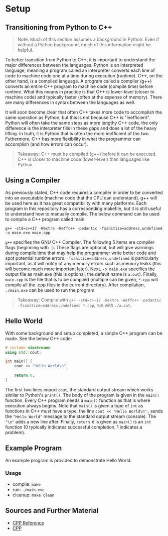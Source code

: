 # Setup

## Transitioning from Python to C++

> Note: Much of this section assumes a background in Python. Even if without a Python background, much of this information might be helpful.

To better transition from Python to C++, it is important to understand the major differences between the languages. Python is an interpreted language, meaning a program called an interpreter converts each line of code to machine code one at a time during execution (runtime). C++, on the other hand, is a compiled language. A program called a compiler (g++) converts an entire C++ program to machine code (compile time) before runtime. What this means in practice is that C++ is lower-level (closer to machine code) and typically faster (often at the expense of memory). There are many differences in syntax between the languages as well.

It will soon become clear that often C++ takes more code to accomplish the same operation as Python, but this is not because C++ is "inefficient". Python will often take the same steps as more lengthy C++ code, the only difference is the interpreter fills in these gaps and does a lot of the heavy lifting. In truth, it is Python that is often the more inefficient of the two. Futhermore, C++ has more flexibility in what the programmer can accomplish (and how errors can occur).

> Takeaway: C++ must be compiled (g++) before it can be executed. C++ is closer to machine code (lower-level) than languages like Python.

## Using a Compiler

As previously stated, C++ code requires a compiler in order to be converted into an executable (machine code that the CPU can understand). g++ will be used here as it has great compatibility with many platforms. Each program in this repository has a corresponding makefile, but it is still useful to understand how to manually compile. The below command can be used to compile a C++ program called main.

```NA
g++ -std=c++17 -Wextra -Weffc++ -pedantic -fsanitize=address,undefined -o main.exe main.cpp
```

`g++` specifies the GNU C++ Compiler. The following 5 items are compiler flags (beginning with `-`). These flags are optional, but will give warnings during compile time that may help the programmer write better code and spot potential runtime errors. `-fsanitize=address,undefined` is particularly important, as it will notify of any memory errors such as memory leaks (this will become much more important later). Next, `-o main.exe` specifies the output file as main.exe (this is optional, the default name is `a.out`). Finally, `main.cpp` is the file that is to be compiled (multiple can be given, `*.cpp` will compile all the .cpp files in the current directory). After compilation, `./main.exe` can be used to run the program.

> Takeaway: Compile with `g++ -std=c++17 -Wextra -Weffc++ -pedantic -fsanitize=address,undefined *.cpp`, run with `./a.out`.

## Hello World

With some background and setup completed, a simple C++ program can be made. See the below C++ code:

```C++
# include <iostream>
using std::cout;

int main() {
    cout << "Hello World\n";
    
    return 0;
}
```

The first two lines import `cout`, the standard output stream which works similar to Python's `print()`. The body of the program is given in the `main()` function. Every C++ program needs a `main()` function as that is where execution always begins. Note that `main()` is given a type of `int` as functions in C++ must have a type. the line `cout << "Hello World\n";` sends the `"Hello World"` message to the standard output stream (console). The `"\n"` adds a new line after. Finally, `return 0` is given as `main()` is an `int` function (0 typically indicates successful completion, 1 indicates a problem).

## Example Program

An example program is provided to demonstrate Hello World.

### Usage
- compile: `make`
- run: `./main.exe`
- cleanup: `make clean`

## Sources and Further Material

- [CPP Reference](https://en.cppreference.com/)
- [CPP](https://www.cplusplus.com/doc/)
